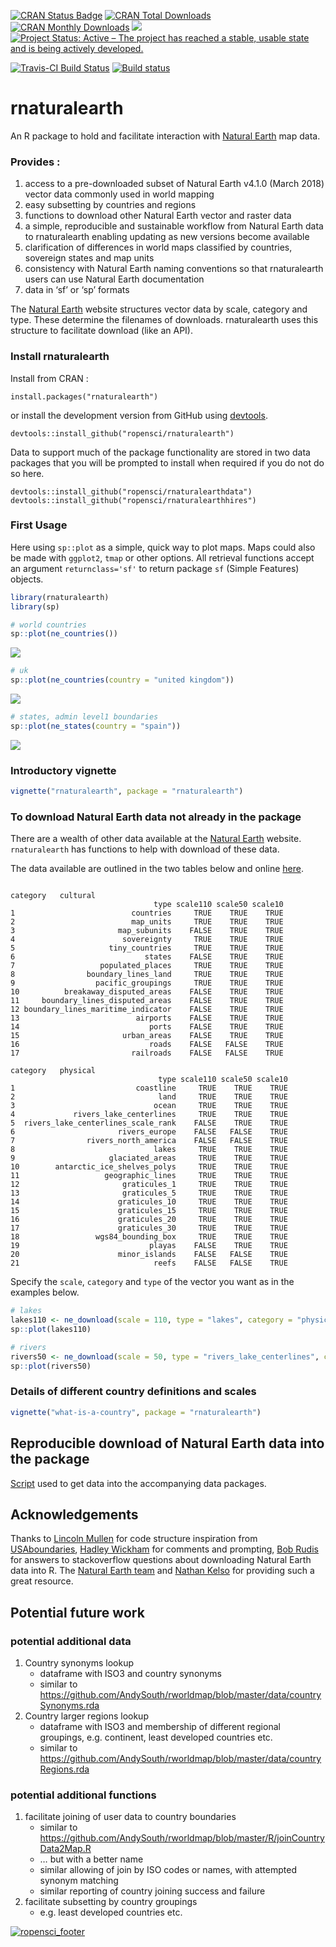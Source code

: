 
<!-- README.md is generated from README.Rmd. Please edit that file -->

<!-- used devtools::build_readme() to update the md -->

[![CRAN Status
Badge](http://www.r-pkg.org/badges/version/rnaturalearth)](https://cran.r-project.org/package=rnaturalearth)
[![CRAN Total
Downloads](http://cranlogs.r-pkg.org/badges/grand-total/rnaturalearth)](https://cran.r-project.org/package=rnaturalearth)
[![CRAN Monthly
Downloads](http://cranlogs.r-pkg.org/badges/rnaturalearth)](https://cran.r-project.org/package=rnaturalearth)
[![](https://badges.ropensci.org/22_status.svg)](https://github.com/ropensci/software-review/issues/22)
[![Project Status: Active – The project has reached a stable, usable
state and is being actively
developed.](https://www.repostatus.org/badges/latest/active.svg)](https://www.repostatus.org/#active)

[![Travis-CI Build
Status](https://travis-ci.org/ropensci/rnaturalearth.svg?branch=master)](https://travis-ci.org/ropensci/rnaturalearth)
[![Build
status](https://ci.appveyor.com/api/projects/status/yp26qgeb1iligrpp?svg=true)](https://ci.appveyor.com/project/AndySouth/rnaturalearth)

# rnaturalearth

An R package to hold and facilitate interaction with [Natural
Earth](https://www.naturalearthdata.com/) map data.

### Provides :

1.  access to a pre-downloaded subset of Natural Earth v4.1.0 (March
    2018) vector data commonly used in world mapping
2.  easy subsetting by countries and regions
3.  functions to download other Natural Earth vector and raster data
4.  a simple, reproducible and sustainable workflow from Natural Earth
    data to rnaturalearth enabling updating as new versions become
    available
5.  clarification of differences in world maps classified by countries,
    sovereign states and map units
6.  consistency with Natural Earth naming conventions so that
    rnaturalearth users can use Natural Earth documentation
7.  data in ‘sf’ or ‘sp’ formats

The [Natural Earth](https://www.naturalearthdata.com/) website
structures vector data by scale, category and type. These determine the
filenames of downloads. rnaturalearth uses this structure to facilitate
download (like an API).

### Install rnaturalearth

Install from CRAN :

    install.packages("rnaturalearth")

or install the development version from GitHub using
[devtools](https://github.com/r-lib/devtools).

    devtools::install_github("ropensci/rnaturalearth")

Data to support much of the package functionality are stored in two data
packages that you will be prompted to install when required if you do
not do so here.

    devtools::install_github("ropensci/rnaturalearthdata")
    devtools::install_github("ropensci/rnaturalearthhires")

### First Usage

Here using `sp::plot` as a simple, quick way to plot maps. Maps could
also be made with `ggplot2`, `tmap` or other options. All retrieval
functions accept an argument `returnclass='sf'` to return package `sf`
(Simple Features) objects.

``` r
library(rnaturalearth)
library(sp)

# world countries
sp::plot(ne_countries())
```

![](tools/README-unnamed-chunk-2-1.png)<!-- -->

``` r
# uk
sp::plot(ne_countries(country = "united kingdom"))
```

![](tools/README-unnamed-chunk-2-2.png)<!-- -->

``` r
# states, admin level1 boundaries
sp::plot(ne_states(country = "spain"))
```

![](tools/README-unnamed-chunk-2-3.png)<!-- -->

### Introductory vignette

``` r
vignette("rnaturalearth", package = "rnaturalearth")
```

### To download Natural Earth data not already in the package

There are a wealth of other data available at the [Natural
Earth](https://www.naturalearthdata.com/) website. `rnaturalearth` has
functions to help with download of these data.

The data available are outlined in the two tables below and online
[here](https://www.naturalearthdata.com/downloads/50m-physical-vectors/).

``` 

category   cultural 
                                type scale110 scale50 scale10
1                          countries     TRUE    TRUE    TRUE
2                          map_units     TRUE    TRUE    TRUE
3                       map_subunits    FALSE    TRUE    TRUE
4                        sovereignty     TRUE    TRUE    TRUE
5                     tiny_countries     TRUE    TRUE    TRUE
6                             states    FALSE    TRUE    TRUE
7                   populated_places     TRUE    TRUE    TRUE
8                boundary_lines_land     TRUE    TRUE    TRUE
9                  pacific_groupings     TRUE    TRUE    TRUE
10          breakaway_disputed_areas    FALSE    TRUE    TRUE
11     boundary_lines_disputed_areas    FALSE    TRUE    TRUE
12 boundary_lines_maritime_indicator    FALSE    TRUE    TRUE
13                          airports    FALSE    TRUE    TRUE
14                             ports    FALSE    TRUE    TRUE
15                       urban_areas    FALSE    TRUE    TRUE
16                             roads    FALSE   FALSE    TRUE
17                         railroads    FALSE   FALSE    TRUE

category   physical 
                                 type scale110 scale50 scale10
1                           coastline     TRUE    TRUE    TRUE
2                                land     TRUE    TRUE    TRUE
3                               ocean     TRUE    TRUE    TRUE
4             rivers_lake_centerlines     TRUE    TRUE    TRUE
5  rivers_lake_centerlines_scale_rank    FALSE    TRUE    TRUE
6                       rivers_europe    FALSE   FALSE    TRUE
7                rivers_north_america    FALSE   FALSE    TRUE
8                               lakes     TRUE    TRUE    TRUE
9                     glaciated_areas     TRUE    TRUE    TRUE
10        antarctic_ice_shelves_polys     TRUE    TRUE    TRUE
11                   geographic_lines     TRUE    TRUE    TRUE
12                       graticules_1     TRUE    TRUE    TRUE
13                       graticules_5     TRUE    TRUE    TRUE
14                      graticules_10     TRUE    TRUE    TRUE
15                      graticules_15     TRUE    TRUE    TRUE
16                      graticules_20     TRUE    TRUE    TRUE
17                      graticules_30     TRUE    TRUE    TRUE
18                 wgs84_bounding_box     TRUE    TRUE    TRUE
19                             playas    FALSE    TRUE    TRUE
20                      minor_islands    FALSE   FALSE    TRUE
21                              reefs    FALSE   FALSE    TRUE
```

Specify the `scale`, `category` and `type` of the vector you want as in
the examples below.

``` r
# lakes
lakes110 <- ne_download(scale = 110, type = "lakes", category = "physical")
sp::plot(lakes110)

# rivers
rivers50 <- ne_download(scale = 50, type = "rivers_lake_centerlines", category = "physical")
sp::plot(rivers50)
```

### Details of different country definitions and scales

``` r
vignette("what-is-a-country", package = "rnaturalearth")
```

## Reproducible download of Natural Earth data into the package

[Script](https://github.com/ropensci/rnaturalearthdata/blob/master/data-raw/data_download_script.r)
used to get data into the accompanying data packages.

## Acknowledgements

Thanks to [Lincoln Mullen](https://github.com/lmullen) for code
structure inspiration from
[USAboundaries](https://github.com/ropensci/USAboundaries), [Hadley
Wickham](https://github.com/hadley) for comments and prompting, [Bob
Rudis](https://github.com/hrbrmstr) for answers to stackoverflow
questions about downloading Natural Earth data into R. The [Natural
Earth team](https://www.naturalearthdata.com/about/contributors/) and
[Nathan Kelso](https://github.com/nvkelso) for providing such a great
resource.

## Potential future work

### potential additional data

1.  Country synonyms lookup
      - dataframe with ISO3 and country synonyms
      - similar to
        <https://github.com/AndySouth/rworldmap/blob/master/data/countrySynonyms.rda>
2.  Country larger regions lookup
      - dataframe with ISO3 and membership of different regional
        groupings, e.g. continent, least developed countries etc.
      - similar to
        <https://github.com/AndySouth/rworldmap/blob/master/data/countryRegions.rda>

### potential additional functions

1.  facilitate joining of user data to country boundaries
      - similar to
        <https://github.com/AndySouth/rworldmap/blob/master/R/joinCountryData2Map.R>
      - … but with a better name
      - similar allowing of join by ISO codes or names, with attempted
        synonym matching
      - similar reporting of country joining success and failure
2.  facilitate subsetting by country groupings
      - e.g. least developed countries etc.

[![ropensci\_footer](https://ropensci.org/public_images/github_footer.png)](https://ropensci.org)
